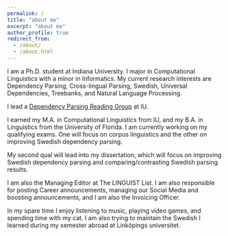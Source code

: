 ```yaml
---
permalink: /
title: "about me"
excerpt: "about me"
author_profile: true
redirect_from: 
  - /about/
  - /about.html
---
```


I am a Ph.D. student at Indiana University. I major in Computational Linguistics with a minor in Informatics. My current research interests are Dependency Parsing, Cross-lingual Parsing, Swedish, Universal Dependencies, Treebanks, and Natural Language Processing.

I lead a [Dependency Parsing Reading Group](https://docs.google.com/document/d/1m_NLTttIvRnCa3rYkS4ZtJKIixNQXjSRAwJGfi49L98/edit?usp=sharing) at IU.

I earned my M.A. in Computational Linguistics from IU, and my B.A. in Linguistics from the University of Florida. I am currently working on my qualifying exams. One will focus on corpus linguistics and the other on improving Swedish dependency parsing.

My second qual will lead into my dissertation, which will focus on improving Swedish dependency parsing and comparing/contrasting Swedish parsing results.

I am also the Managing Editor at The LINGUIST List. I am also responsible for posting Career announcements, managing our Social Media and boosting announcements, and I am also the Invoicing Officer.

In my spare time I enjoy listening to music, playing video games, and spending time with my cat. I am also trying to maintain the Swedish I learned during my semester abroad at Linköpings universitet.